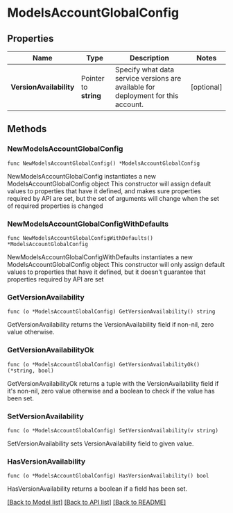 # ModelsAccountGlobalConfig

## Properties

Name | Type | Description | Notes
------------ | ------------- | ------------- | -------------
**VersionAvailability** | Pointer to **string** | Specify what data service versions are available for deployment for this account. | [optional] 

## Methods

### NewModelsAccountGlobalConfig

`func NewModelsAccountGlobalConfig() *ModelsAccountGlobalConfig`

NewModelsAccountGlobalConfig instantiates a new ModelsAccountGlobalConfig object
This constructor will assign default values to properties that have it defined,
and makes sure properties required by API are set, but the set of arguments
will change when the set of required properties is changed

### NewModelsAccountGlobalConfigWithDefaults

`func NewModelsAccountGlobalConfigWithDefaults() *ModelsAccountGlobalConfig`

NewModelsAccountGlobalConfigWithDefaults instantiates a new ModelsAccountGlobalConfig object
This constructor will only assign default values to properties that have it defined,
but it doesn't guarantee that properties required by API are set

### GetVersionAvailability

`func (o *ModelsAccountGlobalConfig) GetVersionAvailability() string`

GetVersionAvailability returns the VersionAvailability field if non-nil, zero value otherwise.

### GetVersionAvailabilityOk

`func (o *ModelsAccountGlobalConfig) GetVersionAvailabilityOk() (*string, bool)`

GetVersionAvailabilityOk returns a tuple with the VersionAvailability field if it's non-nil, zero value otherwise
and a boolean to check if the value has been set.

### SetVersionAvailability

`func (o *ModelsAccountGlobalConfig) SetVersionAvailability(v string)`

SetVersionAvailability sets VersionAvailability field to given value.

### HasVersionAvailability

`func (o *ModelsAccountGlobalConfig) HasVersionAvailability() bool`

HasVersionAvailability returns a boolean if a field has been set.


[[Back to Model list]](../README.md#documentation-for-models) [[Back to API list]](../README.md#documentation-for-api-endpoints) [[Back to README]](../README.md)


